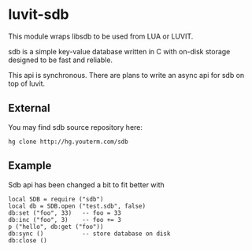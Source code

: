 luvit-sdb
=========
This module wraps libsdb to be used from LUA or LUVIT.

sdb is a simple key-value database written in C with on-disk storage
designed to be fast and reliable.

This api is synchronous. There are plans to write an async api
for sdb on top of luvit.

External
--------
You may find sdb source repository here:

	hg clone http://hg.youterm.com/sdb

Example
-------
Sdb api has been changed a bit to fit better with

	local SDB = require ("sdb")
	local db = SDB.open ("test.sdb", false)
	db:set ("foo", 33)   -- foo = 33
	db:inc ("foo", 3)    -- foo += 3
	p ("hello", db:get ("foo"))
	db:sync ()           -- store database on disk
	db:close ()
